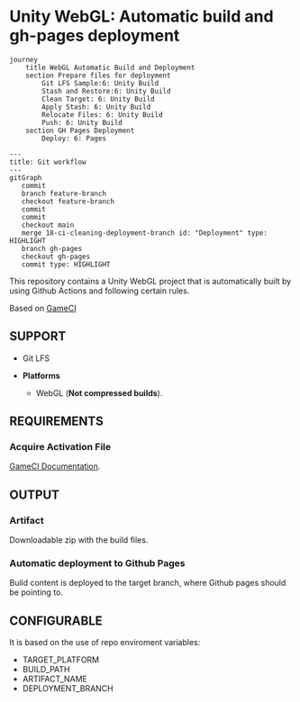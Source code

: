 # Unity WebGL: Automatic build and gh-pages deployment

```mermaid
journey
	title WebGL Automatic Build and Deployment
	section Prepare files for deployment
        Git LFS Sample:6: Unity Build
		Stash and Restore:6: Unity Build
		Clean Target: 6: Unity Build
        Apply Stash: 6: Unity Build
        Relocate Files: 6: Unity Build
        Push: 6: Unity Build
    section GH Pages Deployment
        Deploy: 6: Pages
```

```mermaid
---
title: Git workflow
---
gitGraph
   commit
   branch feature-branch
   checkout feature-branch
   commit
   commit
   checkout main
   merge 18-ci-cleaning-deployment-branch id: "Deployment" type: HIGHLIGHT
   branch gh-pages
   checkout gh-pages
   commit type: HIGHLIGHT
```

This repository contains a Unity WebGL project that is automatically built by using Github Actions and following certain rules.

Based on [GameCI](https://game.ci/docs/github/getting-started/)

## SUPPORT
- Git LFS

- **Platforms**
	- WebGL (**Not compressed builds**).

## REQUIREMENTS

### Acquire Activation File
[GameCI Documentation](https://game.ci/docs/github/activation).


## OUTPUT

### Artifact
Downloadable zip with the build files.

### Automatic deployment to Github Pages
Build content is deployed to the target branch, where Github pages should be pointing to.

## CONFIGURABLE

It is based on the use of repo enviroment variables:

- TARGET_PLATFORM
- BUILD_PATH
- ARTIFACT_NAME
- DEPLOYMENT_BRANCH

